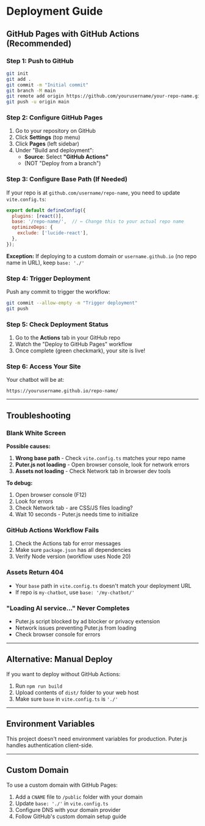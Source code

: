 # Deployment Guide

## GitHub Pages with GitHub Actions (Recommended)

### Step 1: Push to GitHub

```bash
git init
git add .
git commit -m "Initial commit"
git branch -M main
git remote add origin https://github.com/yourusername/your-repo-name.git
git push -u origin main
```

### Step 2: Configure GitHub Pages

1. Go to your repository on GitHub
2. Click **Settings** (top menu)
3. Click **Pages** (left sidebar)
4. Under "Build and deployment":
   - **Source**: Select **"GitHub Actions"**
   - (NOT "Deploy from a branch")

### Step 3: Configure Base Path (If Needed)

If your repo is at `github.com/username/repo-name`, you need to update `vite.config.ts`:

```javascript
export default defineConfig({
  plugins: [react()],
  base: '/repo-name/',  // ← Change this to your actual repo name
  optimizeDeps: {
    exclude: ['lucide-react'],
  },
});
```

**Exception:** If deploying to a custom domain or `username.github.io` (no repo name in URL), keep `base: './'`

### Step 4: Trigger Deployment

Push any commit to trigger the workflow:

```bash
git commit --allow-empty -m "Trigger deployment"
git push
```

### Step 5: Check Deployment Status

1. Go to the **Actions** tab in your GitHub repo
2. Watch the "Deploy to GitHub Pages" workflow
3. Once complete (green checkmark), your site is live!

### Step 6: Access Your Site

Your chatbot will be at:
```
https://yourusername.github.io/repo-name/
```

---

## Troubleshooting

### Blank White Screen

**Possible causes:**

1. **Wrong base path** - Check `vite.config.ts` matches your repo name
2. **Puter.js not loading** - Open browser console, look for network errors
3. **Assets not loading** - Check Network tab in browser dev tools

**To debug:**

1. Open browser console (F12)
2. Look for errors
3. Check Network tab - are CSS/JS files loading?
4. Wait 10 seconds - Puter.js needs time to initialize

### GitHub Actions Workflow Fails

1. Check the Actions tab for error messages
2. Make sure `package.json` has all dependencies
3. Verify Node version (workflow uses Node 20)

### Assets Return 404

- Your `base` path in `vite.config.ts` doesn't match your deployment URL
- If repo is `my-chatbot`, use `base: '/my-chatbot/'`

### "Loading AI service..." Never Completes

- Puter.js script blocked by ad blocker or privacy extension
- Network issues preventing Puter.js from loading
- Check browser console for errors

---

## Alternative: Manual Deploy

If you want to deploy without GitHub Actions:

1. Run `npm run build`
2. Upload contents of `dist/` folder to your web host
3. Make sure `base` in `vite.config.ts` is `'./'`

---

## Environment Variables

This project doesn't need environment variables for production. Puter.js handles authentication client-side.

---

## Custom Domain

To use a custom domain with GitHub Pages:

1. Add a `CNAME` file to `/public` folder with your domain
2. Update `base: './'` in `vite.config.ts`
3. Configure DNS with your domain provider
4. Follow GitHub's custom domain setup guide
